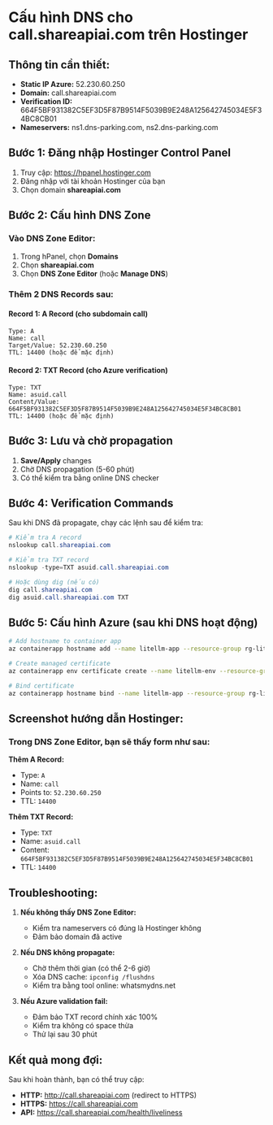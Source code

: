 # Cấu hình DNS cho call.shareapiai.com trên Hostinger

## Thông tin cần thiết:
- **Static IP Azure:** 52.230.60.250
- **Domain:** call.shareapiai.com
- **Verification ID:** 664F5BF931382C5EF3D5F87B9514F5039B9E248A125642745034E5F34BC8CB01
- **Nameservers:** ns1.dns-parking.com, ns2.dns-parking.com

## Bước 1: Đăng nhập Hostinger Control Panel

1. Truy cập: https://hpanel.hostinger.com
2. Đăng nhập với tài khoản Hostinger của bạn
3. Chọn domain **shareapiai.com**

## Bước 2: Cấu hình DNS Zone

### Vào DNS Zone Editor:
1. Trong hPanel, chọn **Domains**
2. Chọn **shareapiai.com**
3. Chọn **DNS Zone Editor** (hoặc **Manage DNS**)

### Thêm 2 DNS Records sau:

#### Record 1: A Record (cho subdomain call)
```
Type: A
Name: call
Target/Value: 52.230.60.250
TTL: 14400 (hoặc để mặc định)
```

#### Record 2: TXT Record (cho Azure verification)
```
Type: TXT
Name: asuid.call
Content/Value: 664F5BF931382C5EF3D5F87B9514F5039B9E248A125642745034E5F34BC8CB01
TTL: 14400 (hoặc để mặc định)
```

## Bước 3: Lưu và chờ propagation

1. **Save/Apply** changes
2. Chờ DNS propagation (5-60 phút)
3. Có thể kiểm tra bằng online DNS checker

## Bước 4: Verification Commands

Sau khi DNS đã propagate, chạy các lệnh sau để kiểm tra:

```powershell
# Kiểm tra A record
nslookup call.shareapiai.com

# Kiểm tra TXT record
nslookup -type=TXT asuid.call.shareapiai.com

# Hoặc dùng dig (nếu có)
dig call.shareapiai.com
dig asuid.call.shareapiai.com TXT
```

## Bước 5: Cấu hình Azure (sau khi DNS hoạt động)

```bash
# Add hostname to container app
az containerapp hostname add --name litellm-app --resource-group rg-litellm --hostname call.shareapiai.com

# Create managed certificate
az containerapp env certificate create --name litellm-env --resource-group rg-litellm --certificate-name shareapiai-cert --hostname call.shareapiai.com --validation-method HTTP

# Bind certificate
az containerapp hostname bind --name litellm-app --resource-group rg-litellm --hostname call.shareapiai.com --environment litellm-env
```

## Screenshot hướng dẫn Hostinger:

### Trong DNS Zone Editor, bạn sẽ thấy form như sau:

**Thêm A Record:**
- Type: `A`
- Name: `call`
- Points to: `52.230.60.250`
- TTL: `14400`

**Thêm TXT Record:**
- Type: `TXT`
- Name: `asuid.call`
- Content: `664F5BF931382C5EF3D5F87B9514F5039B9E248A125642745034E5F34BC8CB01`
- TTL: `14400`

## Troubleshooting:

1. **Nếu không thấy DNS Zone Editor:**
   - Kiểm tra nameservers có đúng là Hostinger không
   - Đảm bảo domain đã active

2. **Nếu DNS không propagate:**
   - Chờ thêm thời gian (có thể 2-6 giờ)
   - Xóa DNS cache: `ipconfig /flushdns`
   - Kiểm tra bằng tool online: whatsmydns.net

3. **Nếu Azure validation fail:**
   - Đảm bảo TXT record chính xác 100%
   - Kiểm tra không có space thừa
   - Thử lại sau 30 phút

## Kết quả mong đợi:

Sau khi hoàn thành, bạn có thể truy cập:
- **HTTP:** http://call.shareapiai.com (redirect to HTTPS)
- **HTTPS:** https://call.shareapiai.com
- **API:** https://call.shareapiai.com/health/liveliness
